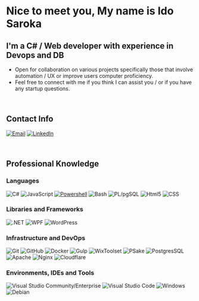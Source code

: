 # Nice to meet you, My name is Ido Saroka


## I'm a C# / Web developer with experience in Devops and DB
 * Open for collaboration on various projects specifically those that involve automation / UX or improve users computer proficiency.
 * Feel free to connect with me if you think I can assist you / or if you have any startup questions.

<br/>

## Contact Info
[![Email](https://img.shields.io/badge/-Email-3655d1?style=flat&ogoColor=white)](mailto:contact@idosaroka.com)
[![LinkedIn](https://img.shields.io/badge/-LinkedIn-0077B5?style=flat&logo=linkedin&logoColor=white)](https://www.linkedin.com/in/ido-saroka/)

<br/>

## Professional Knowledge
 ### Languages
  ![C#](https://img.shields.io/badge/-C%23-333333?style=flat&logo=CSharp&logoColor=7e10cc)
  ![JavaScript](https://img.shields.io/badge/-JavaScript-333333?style=flat&logo=javascript)
  [![Powershell](https://img.shields.io/badge/-Powershell-333333?style=flat&logo=Powershell)](https://github.com/Ido-Saroka/Powershell)
  ![Bash](https://img.shields.io/badge/-Bash-333333?style=flat&logo=gnu-bash)
  ![PL/pgSQL](https://img.shields.io/badge/-PL/pgSQL-333333?style=flat&logo=PostgreSQL)
  ![Html5](https://img.shields.io/badge/-Html5-333333?style=flat&logo=html5)
  ![CSS](https://img.shields.io/badge/-CSS3-333333?style=flat&logo=CSS3)


### Libraries and Frameworks
 ![.NET](https://img.shields.io/badge/-.NET-333333?style=flat&logo=dotnet)
 ![WPF](https://img.shields.io/badge/-WPF-333333?style=flat&logo=CSharp&logoColor=7e10cc)
 ![WordPress](https://img.shields.io/badge/-WordPress-333333?style=flat&logo=WordPress)


 ### Infrastructure and DevOps
  ![Git](https://img.shields.io/badge/-Git-333333?style=flat&logo=git)
  ![GitHub](https://img.shields.io/badge/-GitHub-333333?style=flat&logo=github)
  ![Docker](https://img.shields.io/badge/-Docker-333333?style=flat&logo=docker)
  ![Gulp](https://img.shields.io/badge/-Gulp-333333?style=flat&logo=Gulp)
  ![WixToolset](https://img.shields.io/badge/-WixToolset-333333?style=flat&logo=WixToolset)
  ![PSake](https://img.shields.io/badge/-PSake-333333?style=flat&logo=psake)
  ![PostgresSQL](https://img.shields.io/badge/-PostgreSQL-333333?style=flat&logo=PostgreSQL)
  ![Apache](https://img.shields.io/badge/-Apache-333333?style=flat&logo=apache)
  ![Nginx](https://img.shields.io/badge/-Nginx-333333?style=flat&logo=nginx)
  ![Cloudflare](https://img.shields.io/badge/-Cloudflare-333333?style=flat&logo=Cloudflare)

### Environments, IDEs and Tools
  ![Visual Studio Community/Enterprise](https://img.shields.io/badge/-Visual%20Studio-333333?style=flat&logo=visual-studio-code&logoColor=7e10cc)
  ![Visual Studio Code](https://img.shields.io/badge/-Visual%20Studio%20Code-333333?style=flat&logo=visual-studio-code&logoColor=007ACC)
  ![Windows](https://img.shields.io/badge/-Windows%2010-333333?style=flat&logo=windows)
  ![Debian](https://img.shields.io/badge/-Debian-333333?style=flat&logo=debian)
